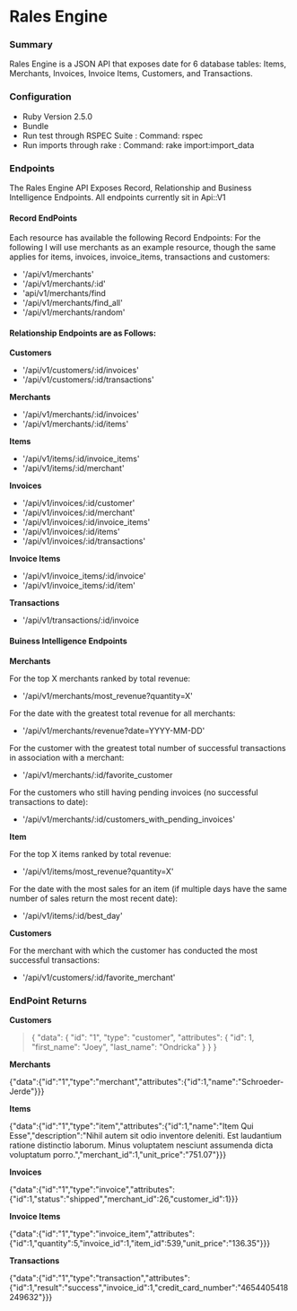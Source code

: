 # Rales Engine

### Summary
Rales Engine is a JSON API that exposes date for 6 database tables: Items, Merchants, Invoices, Invoice Items, Customers, and Transactions. 

### Configuration
+ Ruby Version 2.5.0
+ Bundle
+ Run test through RSPEC Suite : Command: rspec
+ Run imports through rake : Command: rake import:import_data

### Endpoints
The Rales Engine API Exposes Record, Relationship and Business Intelligence Endpoints. All endpoints currently sit in Api::V1

#### __Record EndPoints__
Each resource has available the following Record Endpoints:
For the following I will use merchants as an example resource, though the same applies for items, invoices, invoice_items, transactions and customers:

* '/api/v1/merchants'
* '/api/v1/merchants/:id'
* 'api/v1/merchants/find
* '/api/v1/merchants/find_all'
* '/api/v1/merchants/random'

#### __Relationship Endpoints are as Follows:__

__Customers__
* '/api/v1/customers/:id/invoices'
* '/api/v1/customers/:id/transactions'

__Merchants__
* '/api/v1/merchants/:id/invoices'
* '/api/v1/merchants/:id/items'

__Items__
* '/api/v1/items/:id/invoice_items'
* '/api/v1/items/:id/merchant'

__Invoices__
* '/api/v1/invoices/:id/customer'
* '/api/v1/invoices/:id/merchant'
* '/api/v1/invoices/:id/invoice_items'
* '/api/v1/invoices/:id/items'
* '/api/v1/invoices/:id/transactions'

__Invoice Items__
* '/api/v1/invoice_items/:id/invoice'
* '/api/v1/invoice_items/:id/item'

__Transactions__
* '/api/v1/transactions/:id/invoice

#### __Buiness Intelligence Endpoints__

__Merchants__

For the top X merchants ranked by total revenue: 
* '/api/v1/merchants/most_revenue?quantity=X'

For the date with the greatest total revenue for all merchants:
* '/api/v1/merchants/revenue?date=YYYY-MM-DD'

For the customer with the greatest total number of successful transactions in association with a merchant:
* '/api/v1/merchants/:id/favorite_customer

For the customers who still having pending invoices (no successful transactions to date):
* '/api/v1/merchants/:id/customers_with_pending_invoices'

__Item__

For the top X items ranked by total revenue:
* '/api/v1/items/most_revenue?quantity=X'

For the date with the most sales for an item (if multiple days have the same number of sales return the most recent date):
* '/api/v1/items/:id/best_day'

__Customers__

For the merchant with which the customer has conducted the most successful transactions:
* '/api/v1/customers/:id/favorite_merchant'




### EndPoint Returns


__Customers__

> {
  "data": {
    "id": "1",
    "type": "customer",
    "attributes": {
      "id": 1,
      "first_name": "Joey",
      "last_name": "Ondricka"
    }
  }
}

__Merchants__ 

{"data":{"id":"1","type":"merchant","attributes":{"id":1,"name":"Schroeder-Jerde"}}}

__Items__

{"data":{"id":"1","type":"item","attributes":{"id":1,"name":"Item Qui Esse","description":"Nihil autem sit odio inventore deleniti. Est laudantium ratione distinctio laborum. Minus voluptatem nesciunt assumenda dicta voluptatum porro.","merchant_id":1,"unit_price":"751.07"}}}

__Invoices__

{"data":{"id":"1","type":"invoice","attributes":{"id":1,"status":"shipped","merchant_id":26,"customer_id":1}}} 

__Invoice Items__

{"data":{"id":"1","type":"invoice_item","attributes":{"id":1,"quantity":5,"invoice_id":1,"item_id":539,"unit_price":"136.35"}}} 

__Transactions__
 
{"data":{"id":"1","type":"transaction","attributes":{"id":1,"result":"success","invoice_id":1,"credit_card_number":"4654405418249632"}}} 






